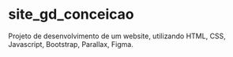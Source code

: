 # site_gd_conceicao
 Projeto de desenvolvimento de um website, utilizando HTML, CSS, Javascript, Bootstrap, Parallax, Figma.
